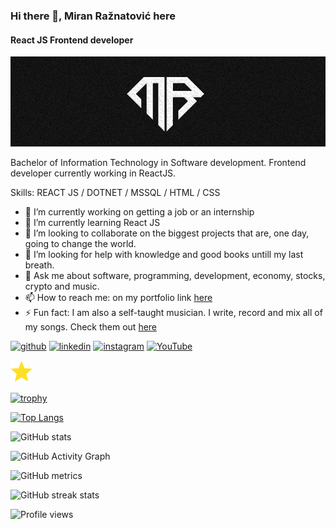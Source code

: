 ### Hi there 👋, Miran Ražnatović here
#### React JS Frontend developer
![React JS Frontend developer](https://raw.githubusercontent.com/MiranRaz/MiranRaz/main/banner.png)

Bachelor of Information Technology in Software development. Frontend developer currently working in ReactJS.   

Skills: REACT JS / DOTNET / MSSQL / HTML / CSS

- 🔭 I’m currently working on getting a job or an internship 
- 🌱 I’m currently learning React JS 
- 👯 I’m looking to collaborate on the biggest projects that are, one day, going to change the world. 
- 🤔 I’m looking for help with knowledge and good books untill my last breath. 
- 💬 Ask me about software, programming, development, economy, stocks, crypto and music. 
- 📫 How to reach me:  on my portfolio link <a href ="https://miranraz.github.io/MyPortfolio/" target="_blank">here</a>  
- ⚡ Fun fact:  I am also a self-taught musician. I write, record and mix all of my songs. Check them out <a href ="https://www.youtube.com/channel/UCQ0Wq9XGw0CQs0tWi2rZb8g" target="_blank">here</a>  


[<img src='https://cdn.jsdelivr.net/npm/simple-icons@3.0.1/icons/github.svg' alt='github' height='40'>](https://github.com/https://github.com/MiranRaz)  [<img src='https://cdn.jsdelivr.net/npm/simple-icons@3.0.1/icons/linkedin.svg' alt='linkedin' height='40'>](https://www.linkedin.com/in/https://www.linkedin.com/in/miran-raznatovic//)  [<img src='https://cdn.jsdelivr.net/npm/simple-icons@3.0.1/icons/instagram.svg' alt='instagram' height='40'>](https://www.instagram.com/https://instagram.com/korisniknijepronadjen/)  [<img src='https://cdn.jsdelivr.net/npm/simple-icons@3.0.1/icons/youtube.svg' alt='YouTube' height='40'>](https://www.youtube.com/channel/https://www.youtube.com/channel/UCQ0Wq9XGw0CQs0tWi2rZb8g)  

<a href='https://stars.github.com/'><img src='https://raw.githubusercontent.com/acervenky/animated-github-badges/master/assets/starbadge.gif' width='35' height='35'></a> 

[![trophy](https://github-profile-trophy.vercel.app/?username=https://github.com/MiranRaz)](https://github.com/ryo-ma/github-profile-trophy)

[![Top Langs](https://github-readme-stats.vercel.app/api/top-langs/?username=https://github.com/MiranRaz)](https://github.com/anuraghazra/github-readme-stats)

![GitHub stats](https://github-readme-stats.vercel.app/api?username=https://github.com/MiranRaz&show_icons=true)  

![GitHub Activity Graph](https://activity-graph.herokuapp.com/graph?username=https://github.com/MiranRaz)  

![GitHub metrics](https://metrics.lecoq.io/https://github.com/MiranRaz)  

![GitHub streak stats](https://github-readme-streak-stats.herokuapp.com/?user=https://github.com/MiranRaz)  

![Profile views](https://gpvc.arturio.dev/https://github.com/MiranRaz)  
